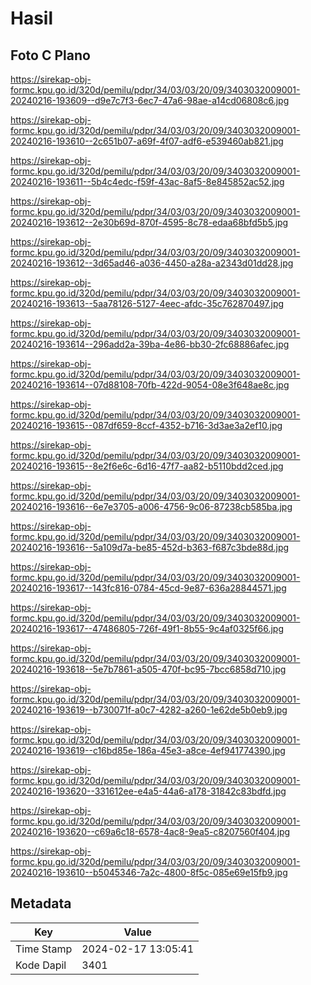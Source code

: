 # Hasil

## Foto C Plano

https://sirekap-obj-formc.kpu.go.id/320d/pemilu/pdpr/34/03/03/20/09/3403032009001-20240216-193609--d9e7c7f3-6ec7-47a6-98ae-a14cd06808c6.jpg

https://sirekap-obj-formc.kpu.go.id/320d/pemilu/pdpr/34/03/03/20/09/3403032009001-20240216-193610--2c651b07-a69f-4f07-adf6-e539460ab821.jpg

https://sirekap-obj-formc.kpu.go.id/320d/pemilu/pdpr/34/03/03/20/09/3403032009001-20240216-193611--5b4c4edc-f59f-43ac-8af5-8e845852ac52.jpg

https://sirekap-obj-formc.kpu.go.id/320d/pemilu/pdpr/34/03/03/20/09/3403032009001-20240216-193612--2e30b69d-870f-4595-8c78-edaa68bfd5b5.jpg

https://sirekap-obj-formc.kpu.go.id/320d/pemilu/pdpr/34/03/03/20/09/3403032009001-20240216-193612--3d65ad46-a036-4450-a28a-a2343d01dd28.jpg

https://sirekap-obj-formc.kpu.go.id/320d/pemilu/pdpr/34/03/03/20/09/3403032009001-20240216-193613--5aa78126-5127-4eec-afdc-35c762870497.jpg

https://sirekap-obj-formc.kpu.go.id/320d/pemilu/pdpr/34/03/03/20/09/3403032009001-20240216-193614--296add2a-39ba-4e86-bb30-2fc68886afec.jpg

https://sirekap-obj-formc.kpu.go.id/320d/pemilu/pdpr/34/03/03/20/09/3403032009001-20240216-193614--07d88108-70fb-422d-9054-08e3f648ae8c.jpg

https://sirekap-obj-formc.kpu.go.id/320d/pemilu/pdpr/34/03/03/20/09/3403032009001-20240216-193615--087df659-8ccf-4352-b716-3d3ae3a2ef10.jpg

https://sirekap-obj-formc.kpu.go.id/320d/pemilu/pdpr/34/03/03/20/09/3403032009001-20240216-193615--8e2f6e6c-6d16-47f7-aa82-b5110bdd2ced.jpg

https://sirekap-obj-formc.kpu.go.id/320d/pemilu/pdpr/34/03/03/20/09/3403032009001-20240216-193616--6e7e3705-a006-4756-9c06-87238cb585ba.jpg

https://sirekap-obj-formc.kpu.go.id/320d/pemilu/pdpr/34/03/03/20/09/3403032009001-20240216-193616--5a109d7a-be85-452d-b363-f687c3bde88d.jpg

https://sirekap-obj-formc.kpu.go.id/320d/pemilu/pdpr/34/03/03/20/09/3403032009001-20240216-193617--143fc816-0784-45cd-9e87-636a28844571.jpg

https://sirekap-obj-formc.kpu.go.id/320d/pemilu/pdpr/34/03/03/20/09/3403032009001-20240216-193617--47486805-726f-49f1-8b55-9c4af0325f66.jpg

https://sirekap-obj-formc.kpu.go.id/320d/pemilu/pdpr/34/03/03/20/09/3403032009001-20240216-193618--5e7b7861-a505-470f-bc95-7bcc6858d710.jpg

https://sirekap-obj-formc.kpu.go.id/320d/pemilu/pdpr/34/03/03/20/09/3403032009001-20240216-193619--b730071f-a0c7-4282-a260-1e62de5b0eb9.jpg

https://sirekap-obj-formc.kpu.go.id/320d/pemilu/pdpr/34/03/03/20/09/3403032009001-20240216-193619--c16bd85e-186a-45e3-a8ce-4ef941774390.jpg

https://sirekap-obj-formc.kpu.go.id/320d/pemilu/pdpr/34/03/03/20/09/3403032009001-20240216-193620--331612ee-e4a5-44a6-a178-31842c83bdfd.jpg

https://sirekap-obj-formc.kpu.go.id/320d/pemilu/pdpr/34/03/03/20/09/3403032009001-20240216-193620--c69a6c18-6578-4ac8-9ea5-c8207560f404.jpg

https://sirekap-obj-formc.kpu.go.id/320d/pemilu/pdpr/34/03/03/20/09/3403032009001-20240216-193610--b5045346-7a2c-4800-8f5c-085e69e15fb9.jpg


## Metadata

| Key        | Value               |
| ---------- | ------------------- |
| Time Stamp | 2024-02-17 13:05:41 |
| Kode Dapil | 3401                |



